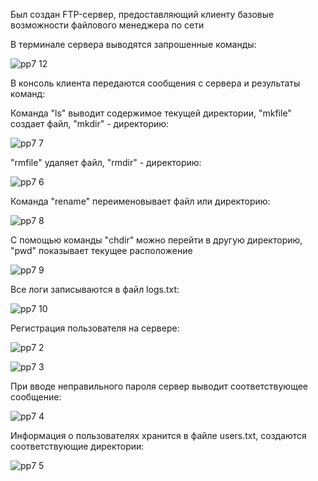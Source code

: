 
Был создан FTP-сервер, предоставляющий клиенту базовые возможности файлового менеджера по сети

В терминале сервера выводятся запрошенные команды:

![pp7 12](https://user-images.githubusercontent.com/91433112/145407294-e920ca64-99ce-4dec-a987-a5be2d210d66.png)

В консоль клиента передаются сообщения с сервера и результаты команд:

Команда "ls" выводит содержимое текущей директории, "mkfile" создает файл, "mkdir" - директорию:

![pp7 7](https://user-images.githubusercontent.com/91433112/145404771-8915eaf3-c839-443a-99fb-2f582b972423.png)

"rmfile" удаляет файл, "rmdir" - директорию:

![pp7 6](https://user-images.githubusercontent.com/91433112/145404753-b0d66356-c4b4-48ee-8ca8-8266a106d4ae.png)

Команда "rename" переименовывает файл или директорию:

![pp7 8](https://user-images.githubusercontent.com/91433112/145404773-7f11267b-d410-4933-8393-6deadbc1f55b.png)

С помощью команды "chdir" можно перейти в другую директорию, "pwd" показывает текущее расположение

![pp7 9](https://user-images.githubusercontent.com/91433112/145404775-9678ed2a-a04c-4887-a361-0f71ea7b1c06.png)

Все логи записываются в файл logs.txt:

![pp7 10](https://user-images.githubusercontent.com/91433112/145404770-774cc336-7903-478b-90c6-c32a7f0e97d1.png)

Регистрация пользователя на сервере:

![pp7 2](https://user-images.githubusercontent.com/91433112/145404758-dd0426e9-3e68-4a16-85aa-dacd3277e2b4.png)

![pp7 3](https://user-images.githubusercontent.com/91433112/145404760-523460b3-ad6f-4efb-b847-7aabf5d0e816.png)

При вводе неправильного пароля сервер выводит соответствующее сообщение:

![pp7 4](https://user-images.githubusercontent.com/91433112/145404762-b628c572-44b8-414b-aa30-0472fef85d97.png)

Информация о пользователях хранится в файле users.txt, создаются соответствующие директории:

![pp7 5](https://user-images.githubusercontent.com/91433112/145404763-45cbf2ef-fcfa-4811-acd7-d247999d89d8.png)

